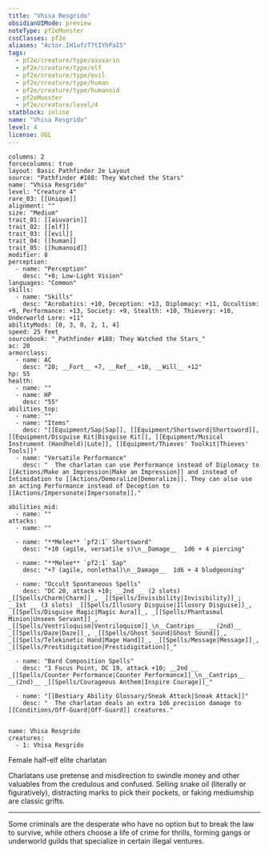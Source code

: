 ```yaml
---
title: "Vhisa Resgrido"
obsidianUIMode: preview
noteType: pf2eMonster
cssClasses: pf2e
aliases: "Actor.IH1ufzT7tIYhPaI5" 
tags:
  - pf2e/creature/type/aiuvarin
  - pf2e/creature/type/elf
  - pf2e/creature/type/evil
  - pf2e/creature/type/human
  - pf2e/creature/type/humanoid
  - pf2eMonster
  - pf2e/creature/level/4
statblock: inline
name: "Vhisa Resgrido"
level: 4
license: OGL
---
```


```statblock
columns: 2
forcecolumns: true
layout: Basic Pathfinder 2e Layout
source: "Pathfinder #188: They Watched the Stars"
name: "Vhisa Resgrido"
level: "Creature 4"
rare_03: [[Unique]]
alignment: ""
size: "Medium"
trait_01: [[aiuvarin]]
trait_02: [[elf]]
trait_03: [[evil]]
trait_04: [[human]]
trait_05: [[humanoid]]
modifier: 8
perception:
  - name: "Perception"
    desc: "+8; Low-Light Vision"
languages: "Common"
skills:
  - name: "Skills"
    desc: "Acrobatics: +10, Deception: +13, Diplomacy: +11, Occultism: +9, Performance: +13, Society: +9, Stealth: +10, Thievery: +10, Underworld Lore: +11"
abilityMods: [0, 3, 0, 2, 1, 4]
speed: 25 feet
sourcebook: "_Pathfinder #188: They Watched the Stars_"
ac: 20
armorclass:
  - name: AC
    desc: "20; __Fort__ +7, __Ref__ +10, __Will__ +12"
hp: 55
health:
  - name: ""
  - name: HP
    desc: "55"
abilities_top:
  - name: ""
  - name: "Items"
    desc: "[[Equipment/Sap|Sap]], [[Equipment/Shortsword|Shortsword]], [[Equipment/Disguise Kit|Disguise Kit]], [[Equipment/Musical Instrument (Handheld)|Lute]], [[Equipment/Thieves' Toolkit|Thieves' Tools]]"
  - name: "Versatile Performance"
    desc: "  The charlatan can use Performance instead of Diplomacy to [[Actions/Make an Impression|Make an Impression]] and instead of Intimidation to [[Actions/Demoralize|Demoralize]]. They can also use an acting Performance instead of Deception to [[Actions/Impersonate|Impersonate]]."

abilities_mid:
  - name: ""
attacks:
  - name: ""

  - name: "**Melee** `pf2:1` Shortsword"
    desc: "+10 (agile, versatile s)\n__Damage__  1d6 + 4 piercing"

  - name: "**Melee** `pf2:1` Sap"
    desc: "+7 (agile, nonlethal)\n__Damage__  1d6 + 4 bludgeoning"

  - name: "Occult Spontaneous Spells"
    desc: "DC 20, attack +10; __2nd __ (2 slots) _[[Spells/Charm|Charm]]_, _[[Spells/Invisibility|Invisibility]]_; __1st __ (3 slots) _[[Spells/Illusory Disguise|Illusory Disguise]]_, _[[Spells/Disguise Magic|Magic Aura]]_, _[[Spells/Phantasmal Minion|Unseen Servant]]_, _[[Spells/Ventriloquism|Ventriloquism]]_\n__Cantrips__  __(2nd)__ _[[Spells/Daze|Daze]]_, _[[Spells/Ghost Sound|Ghost Sound]]_, _[[Spells/Telekinetic Hand|Mage Hand]]_, _[[Spells/Message|Message]]_, _[[Spells/Prestidigitation|Prestidigitation]]_"

  - name: "Bard Composition Spells"
    desc: "1 Focus Point, DC 19, attack +10; __2nd __  _[[Spells/Counter Performance|Counter Performance]]_\n__Cantrips__  __(2nd)__ _[[Spells/Courageous Anthem|Inspire Courage]]_"

  - name: "[[Bestiary Ability Glossary/Sneak Attack|Sneak Attack]]"
    desc: "  The charlatan deals an extra 1d6 precision damage to [[Conditions/Off-Guard|Off-Guard]] creatures."
 
```

```encounter-table
name: Vhisa Resgrido
creatures:
  - 1: Vhisa Resgrido
```


Female half-elf elite charlatan

Charlatans use pretense and misdirection to swindle money and other valuables from the credulous and confused. Selling snake oil (literally or figuratively), distracting marks to pick their pockets, or faking mediumship are classic grifts.

* * *

Some criminals are the desperate who have no option but to break the law to survive, while others choose a life of crime for thrills, forming gangs or underworld guilds that specialize in certain illegal ventures.
